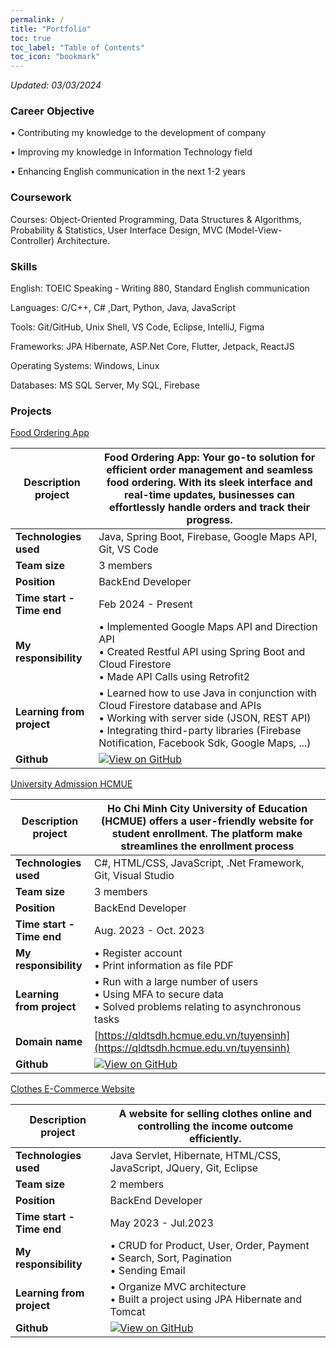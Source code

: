 ```yaml
---
permalink: /
title: "Portfolio"
toc: true
toc_label: "Table of Contents"
toc_icon: "bookmark"
---
```


*Updated: 03/03/2024*


### Career Objective
• Contributing my knowledge to the development of company

• Improving my knowledge in Information Technology field

• Enhancing English communication in the next 1-2 years


### Coursework
Courses: Object-Oriented Programming, Data Structures & Algorithms, Probability & Statistics, User Interface Design, MVC (Model-View-Controller) Architecture.

### Skills
English: TOEIC Speaking - Writing 880, Standard English communication

Languages: C/C++, C# ,Dart, Python, Java, JavaScript

Tools: Git/GitHub, Unix Shell, VS Code, Eclipse, IntelliJ, Figma

Frameworks:  JPA Hibernate, ASP.Net Core, Flutter, Jetpack, ReactJS

Operating Systems: Windows, Linux

Databases: MS SQL Server, My SQL, Firebase

### Projects
[Food Ordering App](https://github.com/YangTris/Java-Food-Ordering-App) 

|**Description project**| Food Ordering App: Your go-to solution for efficient order management and seamless food ordering. With its sleek interface and real-time updates, businesses can effortlessly handle orders and track their progress.|
|---------------------|----------------|
| **Technologies used** | Java, Spring Boot, Firebase, Google Maps API, Git, VS Code |
| **Team size**         |  3 members |
| **Position**         |   BackEnd Developer |
| **Time start - Time end**         |  Feb 2024 - Present |
| **My responsibility**      | • Implemented Google Maps API and Direction API  <br> • Created Restful API using Spring Boot and Cloud Firestore <br> • Made API Calls using Retrofit2 <br> 
| **Learning from project** | • Learned how to use Java in conjunction with Cloud Firestore database and APIs <br> • Working with server side (JSON, REST API) <br> • Integrating third-party libraries (Firebase Notification, Facebook Sdk, Google Maps, ...)  |
| **Github**              |        [![View on GitHub](https://img.shields.io/badge/GitHub-View_on_GitHub-blue?logo=GitHub)](https://github.tcom/YangTris/Order-App)        |



[University Admission HCMUE](https://github.com/maivudhsp/DKTS_SDH) 

|**Description project**|  Ho Chi Minh City University of Education (HCMUE) offers a user-friendly website for student enrollment. The platform make streamlines the enrollment process |
|---------------------|----------------|
| **Technologies used** | C#, HTML/CSS, JavaScript, .Net Framework, Git, Visual Studio |
| **Team size**         |  3 members |
| **Position**         |   BackEnd Developer |
| **Time start - Time end**         |  Aug. 2023 - Oct. 2023 |
| **My responsibility**      | • Register account <br> • Print information as file PDF|
| **Learning from project** | • Run with a large number of users <br> • Using MFA to secure data <br> • Solved problems relating to asynchronous tasks |
| **Domain name**              |        [https://qldtsdh.hcmue.edu.vn/tuyensinh](https://qldtsdh.hcmue.edu.vn/tuyensinh)        |
| **Github**              |        [![View on GitHub](https://img.shields.io/badge/GitHub-View_on_GitHub-blue?logo=GitHub)](https://github.com/maivudhsp/DKTS_SDH)        |


[Clothes E-Commerce Website](https://github.com/QuangHaii/QLSHop)  

|**Description project**| A website for selling clothes online and controlling the income outcome efficiently. |
|---------------------|----------------|
| **Technologies used** | Java Servlet, Hibernate, HTML/CSS, JavaScript, JQuery, Git, Eclipse |
| **Team size**         |  2 members |
| **Position**         |   BackEnd Developer |
| **Time start - Time end**         |  May 2023 - Jul.2023 |
| **My responsibility**      | • CRUD for Product, User, Order, Payment <br> • Search, Sort, Pagination <br> • Sending Email
| **Learning from project** | • Organize MVC architecture <br> • Built a project using JPA Hibernate and Tomcat |
| **Github**              |        [![View on GitHub](https://img.shields.io/badge/GitHub-View_on_GitHub-blue?logo=GitHub)](https://github.com/QuangHaii/QLSHop)       |
